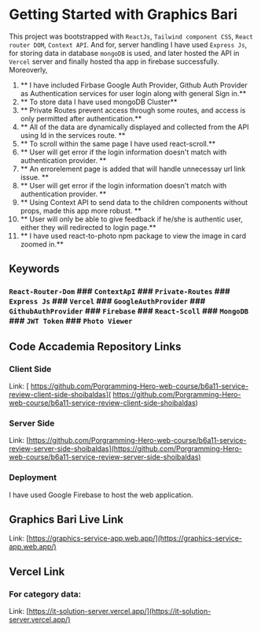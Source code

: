 # Getting Started with Graphics Bari

This project was bootstrapped with `ReactJs`, `Tailwind component CSS`, `React router DOM`, `Context API`. And for, server handling I have used `Express Js`, for storing data in database `mongoDB` is used, and later hosted the API in `Vercel` server and finally hosted tha app in firebase successfully. Moreoverly,

1. ** I have included Firbase Google Auth Provider, Github Auth Provider as Authentication services for user login along with general Sign in.**
2. ** To store data I have used mongoDB Cluster**
3. ** Private Routes prevent access through some routes, and access is only permitted after authentication.**
4. ** All of the data are dynamically displayed and collected from the API using Id in the services route. **
5. ** To scroll within the same page I have used react-scroll.**
6. ** User will get error if the login information doesn't match with authentication provider. **
7. ** An errorelement page is added that will handle unnecessay url link issue. **
8. ** User will get error if the login information doesn't match with authentication provider. **
9. ** Using Context API to send data to the children components without props, made this app more robust. **
10. ** User will only be able to give feedback if he/she is authentic user, either they will redirected to login page.**
12. ** I have used react-to-photo npm package to view the image in card zoomed in.**


## Keywords

### `React-Router-Dom` ### `ContextApI` ### `Private-Routes` ### `Express Js` ### `Vercel` ### `GoogleAuthProvider`  ### `GithubAuthProvider` ### `Firebase` ### `React-Scoll` ### `MongoDB`  ### `JWT Token` ### `Photo Viewer` 

## Code Accademia Repository Links

### Client Side

Link: [ https://github.com/Porgramming-Hero-web-course/b6a11-service-review-client-side-shoibaldas]( https://github.com/Porgramming-Hero-web-course/b6a11-service-review-client-side-shoibaldas)

### Server Side

Link: [https://github.com/Porgramming-Hero-web-course/b6a11-service-review-server-side-shoibaldas](https://github.com/Porgramming-Hero-web-course/b6a11-service-review-server-side-shoibaldas)


### Deployment

I have used Google Firebase to host the web application.

## Graphics Bari Live Link

Link: [https://graphics-service-app.web.app/](https://graphics-service-app.web.app/)


## Vercel Link 

### For category data:
Link: [https://it-solution-server.vercel.app/](https://it-solution-server.vercel.app/)

